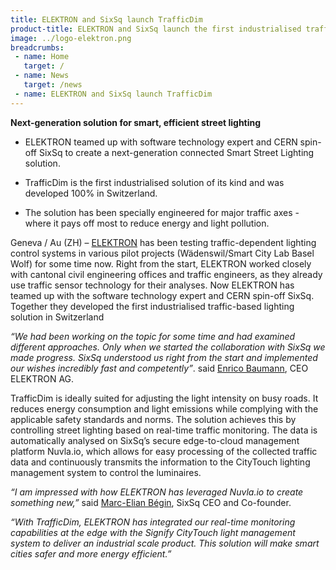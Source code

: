 ```yaml
---
title: ELEKTRON and SixSq launch TrafficDim
product-title: ELEKTRON and SixSq launch the first industrialised traffic-based lighting solution in Switzerland
image: ../logo-elektron.png
breadcrumbs:
 - name: Home
   target: /
 - name: News
   target: /news
 - name: ELEKTRON and SixSq launch TrafficDim
---
```


**Next-generation solution for smart, efficient street lighting**

- ELEKTRON teamed up with software technology expert and CERN spin-off SixSq to create a next-generation connected Smart Street Lighting solution.

- TrafficDim is the first industrialised solution of its kind and was developed 100% in Switzerland.

- The solution has been specially engineered for major traffic axes - where it pays off most to reduce energy and light pollution.

Geneva / Au (ZH) – [ELEKTRON](https://www.elektron.ch/en/) has been testing traffic-dependent lighting control systems in various pilot projects (Wädenswil/Smart City Lab Basel Wolf) for some time now. Right from the start, ELEKTRON worked closely with cantonal civil engineering offices and traffic engineers, as they already use traffic sensor technology for their analyses. Now ELEKTRON has teamed up with the software technology expert and CERN spin-off SixSq. Together they developed the first industrialised traffic-based lighting solution in Switzerland

_“We had been working on the topic for some time and had examined different approaches. Only when we started the collaboration with SixSq we made progress. SixSq understood us right from the start and implemented our wishes incredibly fast and competently”_. said [Enrico Baumann](https://www.linkedin.com/in/enrico-baumann/), CEO ELEKTRON AG.

TrafficDim is ideally suited for adjusting the light intensity on busy roads. It reduces energy consumption and light emissions while complying with the applicable safety standards and norms. The solution achieves this by controlling street lighting based on real-time traffic monitoring. The data is automatically analysed on SixSq’s secure edge-to-cloud management platform Nuvla.io, which allows for easy processing of the collected traffic data and continuously transmits the information to the CityTouch lighting management system to control the luminaires.

_“I am impressed with how ELEKTRON has leveraged Nuvla.io to create something new,”_ said [Marc-Elian Bégin](https://www.linkedin.com/in/mebster/), SixSq CEO and Co-founder.

_“With TrafficDim, ELEKTRON has integrated our real-time monitoring capabilities at the edge with the Signify CityTouch light management system to deliver an industrial scale product. This solution will make smart cities safer and more energy efficient.”_
